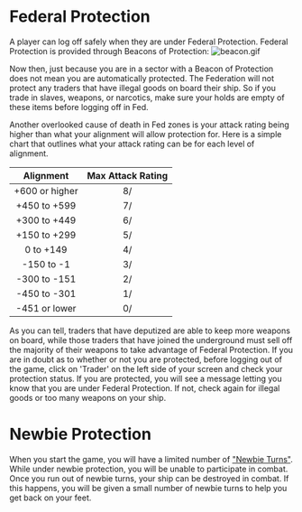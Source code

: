 <!-- TITLE: Protection -->
<!-- SUBTITLE: A quick summary of Protection -->

# Federal Protection
A player can log off safely when they are under Federal Protection. Federal Protection is provided through Beacons of Protection: <img src="http://www.smrealms.de/images/beacon.gif" alt="beacon.gif">

Now then, just because you are in a sector with a Beacon of Protection does not mean you are automatically protected. The Federation will not protect any traders that have illegal goods on board their ship. So if you trade in slaves, weapons, or narcotics, make sure your holds are empty of these items before logging off in Fed.

Another overlooked cause of death in Fed zones is your attack rating being higher than what your alignment will allow protection for. Here is a simple chart that outlines what your attack rating can be for each level of alignment.

| Alignment  | Max Attack Rating  |
|:---:|:---:|
| +600 or higher  | 8/  |
| +450 to +599  |  7/  |
| +300 to +449  | 6/ |
| +150 to +299 | 5/ |
| 0 to +149  | 4/  |
|  -150 to -1 |  3/ |
| -300 to -151  |  2/ |
|  -450 to -301  |  1/ |
|  -451 or lower |  0/ |

As you can tell, traders that have deputized are able to keep more weapons on board, while those traders that have joined the underground must sell off the majority of their weapons to take advantage of Federal Protection. If you are in doubt as to whether or not you are protected, before logging out of the game, click on 'Trader' on the left side of your screen and check your protection status. If you are protected, you will see a message letting you know that you are under Federal Protection. If not, check again for illegal goods or too many weapons on your ship.

# Newbie Protection
When you start the game, you will have a limited number of ["Newbie Turns"](how-your-ship-works#newbie-turns). While under newbie protection, you will be unable to participate in combat. Once you run out of newbie turns, your ship can be destroyed in combat. If this happens, you will be given a small number of newbie turns to help you get back on your feet.